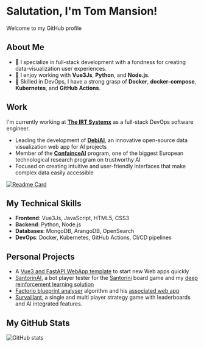 # Salutation, I'm Tom Mansion!
Welcome to my GitHub profile

## About Me
- 🌟 I specialize in full-stack development with a fondness for creating data-visualization user experiences.
- 🔧 I enjoy working with **Vue3Js**, **Python**, and **Node.js**.
- 🚀 Skilled in DevOps, I have a strong grasp of **Docker**, **docker-compose**, **Kubernetes**, and **GitHub Actions**.

## Work
I'm currently working at **[The IRT Systemx](https://www.irt-systemx.fr/en)** as a full-stack DevOps software engineer.

- Leading the development of **[DebiAI](https://debiai.irt-systemx.fr/)**, an innovative open-source data visualization web app for AI projects
- Member of the **[ConfainceAI](https://www.confiance.ai/en/)** program, one of the biggest European technological research program on trustworthy AI
- Focused on creating intuitive and user-friendly interfaces that make complex data easily accessible

[![Readme Card](https://github-readme-stats.vercel.app/api/pin/?username=debiai&repo=debiai&theme=react)](https://github.com/debiai/debiai)

## My Technical Skills
- **Frontend**: Vue3Js, JavaScript, HTML5, CSS3
- **Backend**: Python, Node.js
- **Databases**: MongoDB, ArangoDB, OpenSearch
- **DevOps**: Docker, Kubernetes, GitHub Actions, CI/CD pipelines

## Personal Projects
- A [Vue3 and FastAPI WebApp template](https://github.com/Tomansion/Vue3-FastAPI-WebApp-template/) to start new Web apps quickly
- [SantorinAI](https://github.com/Tomansion/SantorinAI), a bot player tester for the [Santorini](https://boardgamegeek.com/boardgame/194655/santorini) board game and my [deep reinforcement learning solution](https://github.com/Tomansion/ToManTorinAI)
- [Factorio blueprint analyser](https://github.com/Tomansion/factorio_blueprint_analyser) algorithm and his [associated web app](https://github.com/Tomansion/factorio_blueprint_analyser_app)
- [Survaillant](https://survaillant.tomansion.fr/), a single and multi player strategy game with leaderboards and AI integrated features.

## My GitHub Stats
![GitHub stats](https://github-readme-stats.vercel.app/api?username=tomansion&theme=holi&show_icons=true&show=reviews)
